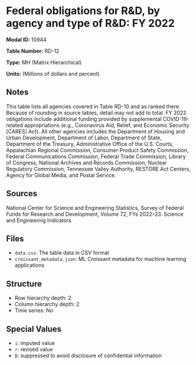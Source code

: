 # Federal obligations for R&D, by agency and type of R&D: FY 2022

**Modal ID:** 10944

**Table Number:** RD-12

**Type:** MH (Matrix Hierarchical)

**Units:** (Millions of dollars and percent)

## Notes

This table lists all agencies covered in Table RD-10 and as ranked there. Because of rounding in source tables, detail may not add to total. FY 2022 obligations include additional funding provided by supplemental COVID-19-related appropriations (e.g., Coronavirus Aid, Relief, and Economic Security [CARES] Act). All other agencies includes the Department of Housing and Urban Development, Department of Labor, Department of State, Department of the Treasury, Administrative Office of the U.S. Courts, Appalachian Regional Commission, Consumer Product Safety Commission, Federal Communications Commission, Federal Trade Commission, Library of Congress, National Archives and Records Commission, Nuclear Regulatory Commission, Tennessee Valley Authority, RESTORE Act Centers, Agency for Global Media, and Postal Service.

## Sources

National Center for Science and Engineering Statistics, Survey of Federal Funds for Research and Development, Volume 72, FYs 2022–23. Science and Engineering Indicators

## Files

- `data.csv`: The table data in CSV format
- `croissant_metadata.json`: ML Croissant metadata for machine learning applications

## Structure

- Row hierarchy depth: 2
- Column hierarchy depth: 2
- Time series: No

## Special Values

- `i`: imputed value
- `r`: revised value
- `D`: suppressed to avoid disclosure of confidential information
